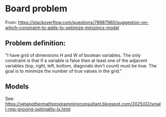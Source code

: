 # Board problem

From: https://stackoverflow.com/questions/78987960/suggestion-on-which-constraint-to-adds-to-optimize-minizincs-model

## Problem definition:
       
"I have grid of dimensions H and W of boolean variables. The only constraint is that if
a variable is false then at least one of the adjacent variables (top, right, left, bottom,
diagonals don't count) must be true. The goal is to minimize the number of true values in the grid."

## Models

See: https://yetanothermathprogrammingconsultant.blogspot.com/2025/02/small-mip-proving-optimality-is.html


    